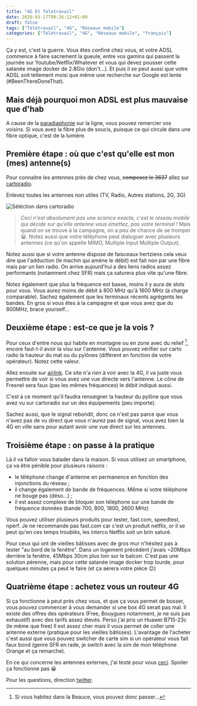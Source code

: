 ```yaml
---
title: "4G Et Teletravail"
date: 2020-03-17T09:26:12+01:00
draft: false
tags: ["Télétravail", "4G", "Réseaux mobile"]
categories: ["Télétravail", "4G", "Réseaux mobile", "français"]
---
```


Ça y est, c'est la guerre. Vous êtes confiné chez vous, et votre ADSL 
commence à faire sacrement la gueule, entre vos gamins qui passent la journée 
sur Youtube/Netflix/Whatever et vous qui devez pousser cette satanée image 
docker de 2.8Gio (don't...). Et puis il se peut aussi que votre ADSL soit tellement moisi
que même une recherche sur Google est lente (#BeenThereDoneThat).

## Mais déjà pourquoi mon ADSL est plus mauvaise que d'hab

A cause de la [paradiaphonie](https://fr.wikipedia.org/wiki/Diaphonie) sur 
la ligne, vous pouvez remercier vos voisins. Si vous avez la fibre plus de soucis, puisque 
ce qui circule dans une fibre optique, c'est de la lumière.

## Première étape : où que c'est qu'elle est mon (mes) antenne(s)

Pour connaitre les antennes près de chez vous, ~~composez le 3637~~ allez sur [cartoradio](https://www.cartoradio.fr).

Enlevez toutes les antennes non utiles (TV, Radio, Autres stations, 2G, 3G)

![Séléction dans cartoradio](/images/selection-cartoradio.png)

> *Ceci n'est _absolument_ pas une science exacte, c'est le réseau mobile qui décide sur
> qu'elle antenne vous émettez, pas votre terminal !* 
Mais quand on se trouve à la campagne, on a peu de chance de se tromper 😀. Notez aussi que votre téléphone peut dialoguer avec plusieurs antennes (ce qu'on appelle MIMO, Multiple Input Multiple Output).

Notez aussi que si votre antenne dispose de faisceaux hertziens cela veux dire que
l'adduction (le machin qui amène le débit) est fait non par une fibre mais par un lien
radio. On arrive aujourd'hui a des liens radios assez performants (notamment chez SFR)
mais ça saturera plus vite qu'une fibre.

Notez également que plus la fréquence est basse, moins il y aura de slots pour vous. Vous
aurez moins de débit à 800 MHz qu'à 1600 MHz (à charge comparable). Sachez également que
les terminaux récents agrégents les bandes. En gros si vous êtes à la campagne et que vous
avez que du 800MHz, brace yourself...

## Deuxième étape : est-ce que je la vois ?

Pour ceux d'entre nous qui habite en montagne ou en zone avec du relief [^1], encore
faut-t-il avoir la visu sur l'antenne. Vous pouvez vérifier sur carto radio la hauteur du
mat ou du pylônes (différent en fonction de votre opérateur). Notez cette valeur.

[^1]: Si vous habitez dans la Beauce, vous pouvez donc passer...

Allez ensuite sur [airlink](link.ui.com). Ce site n'a _rien_ à voir avec la 4G, il va
juste vous permettre de voir si vous avez une vue directe vers l'antenne. Le cône de
Fresnel sera faux (pas les mêmes fréquences) le débit indiqué aussi.

C'est à ce moment qu'il faudra renseigner la hauteur du pylône que vous avez vu sur
cartoradio sur un des équipements (peu importe). 

Sachez aussi, que le signal rebondit, donc ce n'est pas parce que vous n'avez pas de vu
direct que vous n'aurez pas de signal, vous avez bien la 4G en ville sans pour autant
avoir une vue direct sur les antennes.

## Troisième étape : on passe à la pratique

Là il va falloir vous balader dans la maison. Si vous utilisez un smartphone, ça va être
pénible pour plusieurs raisons :

* le téléphone change d'antenne en permanence en fonction des injonctions du réseau ;
* il change également de bande de fréquences. Même si votre téléphone ne bouge pas (déso...) ;
* il est assez complexe de bloquer son téléphone sur une bande de fréquence données
  (bande 700, 800, 1800, 2600 MHz)

Vous pouvez utiliser plusieurs produits pour tester, fast.com, speedtest, nperf. Je ne recommande pas
fast.com car c'est un produit netflix, or il se peut qu'en ces temps troublés, les
interco Netflix soit un brin saturé.

Pour ceux qui ont de vieilles bâtisses avec de gros mur n'hésitez pas à tester "au bord de
la fenêtre". Dans un logement précédent j'avais ~20Mbps derrière la fenêtre, 45Mbps 30cm
plus loin sur le balcon. C'est pas une solution pérenne, mais pour cette satanée image
docker trop lourde, pour quelques minutes ça peut le faire (et ça aérera votre pièce 😉)

## Quatrième étape : achetez vous un routeur 4G

Si ça fonctionne à peut près chez vous, et que ça vous permet de bosser, vous pouvez
commencer à vous demander si une box 4G serait pas mal. Il existe des offres des
opérateurs (Free, Bouygues notamment, je ne suis pas exhaustif) avec des tarifs assez
élevés. Perso j'ai pris un Huawei B715-23c (le même que free) Il est assez cher mais il
vous permet de coller une antenne externe (pratique pour les vieilles bâtisses).
L'avantage de l'acheter c'est aussi que vous pouvez switcher de carte sim si un opérateur
vous fait faux bond (genre SFR en rade, je switch avec la sim de mon téléphone Orange et
ça remarche). 

En ce qui concerne les antennes externes, j'ai testé pour vous [ceci](https://www.amazon.fr/gp/product/B00UBCCQOA/ref=ppx_yo_dt_b_asin_title_o02_s00?ie=UTF8&psc=1). Spoiler ça
fonctionne pas 😀

Pour les questions, direction [twitter](https://twitter.com/DesgrangeRemi).
